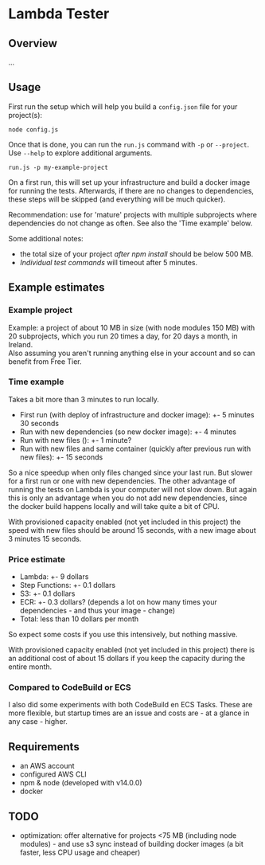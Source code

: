 # Lambda Tester

## Overview

...

## Usage

First run the setup which will help you build a `config.json` file for your project(s):

```
node config.js
```

Once that is done, you can run the `run.js` command with `-p` or `--project`. Use `--help` to explore additional arguments.

```
run.js -p my-example-project
```

On a first run, this will set up your infrastructure and build a docker image for running the tests. 
Afterwards, if there are no changes to dependencies, these steps will be skipped (and everything will be much quicker).

Recommendation: use for 'mature' projects with multiple subprojects where dependencies do not change as often.
See also the 'Time example' below.

Some additional notes:
- the total size of your project *after npm install* should be below 500 MB. 
- *Individual test commands* will timeout after 5 minutes.

## Example estimates

### Example project

Example: a project of about 10 MB in size (with node modules 150 MB) with 20 subprojects, which you run 20 times a day, for 20 days a month, in Ireland.  
Also assuming you aren't running anything else in your account and so can benefit from Free Tier.

### Time example

Takes a bit more than 3 minutes to run locally.

- First run (with deploy of infrastructure and docker image): +- 5 minutes 30 seconds
- Run with new dependencies (so new docker image): +- 4 minutes
- Run with new files (): +- 1 minute?
- Run with new files and same container (quickly after previous run with new files): +- 15 seconds

So a nice speedup when only files changed since your last run. But slower for a first run or one with new dependencies.
The other advantage of running the tests on Lambda is your computer will not slow down. But again this is only an advantage
when you do not add new dependencies, since the docker build happens locally and will take quite a bit of CPU.

With provisioned capacity enabled (not yet included in this project) the speed with new files should be around 15 seconds, with a new image about 3 minutes 15 seconds.

### Price estimate

- Lambda: +- 9 dollars
- Step Functions: +- 0.1 dollars
- S3: +- 0.1 dollars 
- ECR: +- 0.3 dollars? (depends a lot on how many times your dependencies - and thus your image - change)
- Total: less than 10 dollars per month

So expect some costs if you use this intensively, but nothing massive.

With provisioned capacity enabled (not yet included in this project) there is an additional cost of about 15 dollars if you keep the capacity during the entire month.

### Compared to CodeBuild or ECS

I also did some experiments with both CodeBuild en ECS Tasks. These are more flexible, but startup times are an issue 
and costs are - at a glance in any case - higher.

## Requirements

- an AWS account
- configured AWS CLI
- npm & node (developed with v14.0.0)
- docker

## TODO

- optimization: offer alternative for projects <75 MB (including node modules) - and use s3 sync instead of building docker images (a bit faster, less CPU usage and cheaper)
